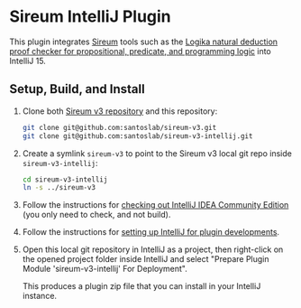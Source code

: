 # Sireum IntelliJ Plugin

This plugin integrates 
[Sireum](https://github.com/santoslab/sireum-v3) 
tools such as the 
[Logika natural deduction proof checker for propositional, predicate, and programming logic](https://github.com/santoslab/sireum-v3/tree/master/logika)
into IntelliJ 15.

## Setup, Build, and Install

1. Clone both [Sireum v3 repository](https://github.com/santoslab/sireum-v3)
   and this repository:

   ```bash
   git clone git@github.com:santoslab/sireum-v3.git
   git clone git@github.com:santoslab/sireum-v3-intellij.git
   ```

2. Create a symlink `sireum-v3` to point to the Sireum v3 local git repo inside `sireum-v3-intellij`:

   ```bash
   cd sireum-v3-intellij
   ln -s ../sireum-v3
   ```

3. Follow the instructions for 
   [checking out IntelliJ IDEA Community Edition](http://www.jetbrains.org/intellij/sdk/docs/basics/checkout_and_build_community.html) 
   (you only need to check, and not build).
   
4. Follow the instructions for
   [setting up IntelliJ for plugin developments](http://www.jetbrains.org/intellij/sdk/docs/basics/getting_started/setting_up_environment.html).
   
5. Open this local git repository in IntelliJ as a project, then right-click on the opened project folder inside 
   IntelliJ and select "Prepare Plugin Module 'sireum-v3-intellij' For Deployment".
   
   This produces a plugin zip file that you can install in your IntelliJ instance.



